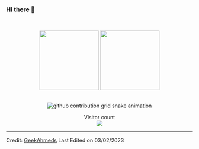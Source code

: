 ### Hi there 👋

<!--
**GeekAhmeds/geekahmeds** is a ✨ _special_ ✨ repository because its `README.md` (this file) appears on your GitHub profile.

Here are some ideas to get you started:

- 🔭 I’m currently working on ...
- 🌱 I’m currently learning ...
- 👯 I’m looking to collaborate on ...
- 🤔 I’m looking for help with ...
- 💬 Ask me about ...
- 📫 How to reach me: ...
- 😄 Pronouns: ...
- ⚡ Fun fact: ...
-->
<br/>

<p align="center" style="height: 180px;">
    <img style="height:10rem" src="https://github-readme-stats.vercel.app/api?username=GeekAhmeds&bg_color=30,e96443,904e95&title_color=fff&text_color=fff&show_icons=true&theme=radical" />
    <img style="height:10rem;" src="https://github-readme-streak-stats.herokuapp.com/?user=GeekAhmeds&theme=radical&show_icons=true&border=e4e2e2" />
</p>

<div align="center">
    <picture align="center">
      <source media="(prefers-color-scheme: dark)" srcset="https://raw.githubusercontent.com/GeekAhmeds/geekahmeds/master/assets/github-contribution-grid-snake.svg">
      <source media="(prefers-color-scheme: light)" srcset="https://raw.githubusercontent.com/GeekAhmeds/geekahmeds/master/assets/github-contribution-grid-snake.svg">
      <img alt="github contribution grid snake animation" src="https://raw.githubusercontent.com/GeekAhmeds/geekahmeds/master/assets/github-contribution-grid-snake.svg">
    </picture>
</div>


<p align="center"> 
  <div align="center">Visitor count</div>
  <div align="center">
    <img src="https://profile-counter.glitch.me/GeekAhmeds/count.svg"/>
  </div> 
</p>

------

Credit: [GeekAhmeds](https://github.com/GeekAhmeds)
Last Edited on 03/02/2023
